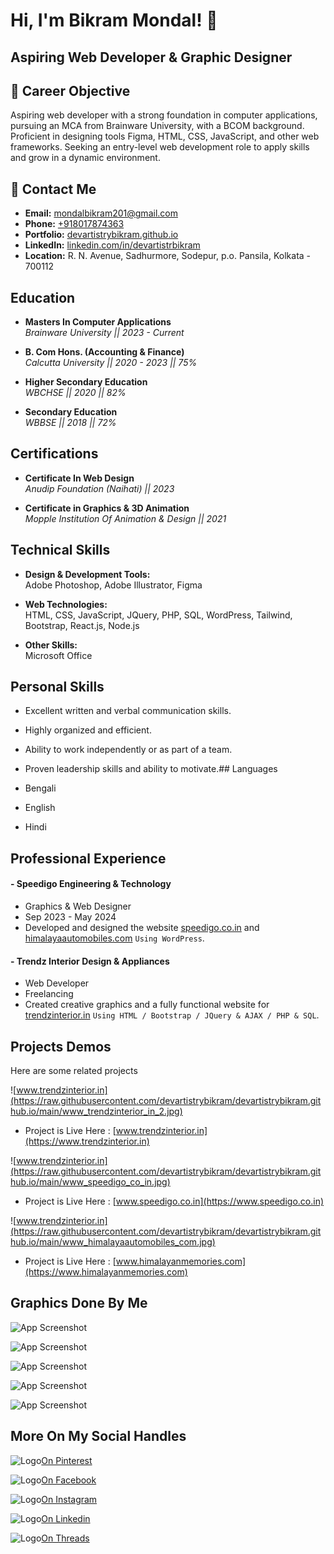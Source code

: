 
# Hi, I'm Bikram Mondal! 👋

## Aspiring Web Developer & Graphic Designer

## 🚀 Career Objective
Aspiring web developer with a strong foundation in computer applications, pursuing an MCA from Brainware University, with a BCOM background. Proficient in designing tools Figma, HTML, CSS, JavaScript, and other web frameworks. Seeking an entry-level web development role to apply skills and grow in a dynamic environment.


## 🔗 Contact Me
- **Email:** [mondalbikram201@gmail.com](mailto:mondalbikram201@gmail.com)
- **Phone:** [+918017874363](https://wa.me/+918017874363)
- **Portfolio:** [devartistrybikram.github.io](https://devartistrybikram.github.io)
- **LinkedIn:** [linkedin.com/in/devartistrbikram](https://www.linkedin.com/in/devartistrbikram)
- **Location:** R. N. Avenue, Sadhurmore, Sodepur, p.o. Pansila, Kolkata - 700112


## Education

- **Masters In Computer Applications**  
  *Brainware University  ||  2023 - Current*

- **B. Com Hons. (Accounting & Finance)**  
  *Calcutta University  || 2020 - 2023  || 75%*

- **Higher Secondary Education**  
  *WBCHSE  ||  2020  ||  82%*

- **Secondary Education**  
  *WBBSE  ||  2018  ||  72%*

## Certifications

- **Certificate In Web Design**  
  *Anudip Foundation (Naihati)  ||  2023*

- **Certificate in Graphics & 3D Animation**  
  *Mopple Institution Of Animation & Design  ||  2021*

## Technical Skills

- **Design & Development Tools:**  
  Adobe Photoshop, Adobe Illustrator, Figma

- **Web Technologies:**  
  HTML, CSS, JavaScript, JQuery, PHP, SQL, WordPress, Tailwind, Bootstrap, React.js, Node.js

- **Other Skills:**  
  Microsoft Office

## Personal Skills

- Excellent written and verbal communication skills.
- Highly organized and efficient.
- Ability to work independently or as part of a team.
- Proven leadership skills and ability to motivate.## Languages

- Bengali
- English
- Hindi

## Professional Experience

#### - Speedigo Engineering & Technology
- Graphics & Web Designer  
- Sep 2023 - May 2024  
- Developed and designed the website [speedigo.co.in](https://speedigo.co.in) and [himalayaautomobiles.com](https://himalayaautomobiles.com) `Using WordPress`.

#### - Trendz Interior Design & Appliances
- Web Developer  
- Freelancing  
- Created creative graphics and a fully functional website for [trendzinterior.in](https://trendzinterior.in) `Using HTML / Bootstrap / JQuery & AJAX / PHP & SQL`.

## Projects Demos

Here are some related projects

![www.trendzinterior.in](https://raw.githubusercontent.com/devartistrybikram/devartistrybikram.github.io/main/www_trendzinterior_in_2.jpg)
- Project is Live Here : [www.trendzinterior.in](https://www.trendzinterior.in)

![www.trendzinterior.in](https://raw.githubusercontent.com/devartistrybikram/devartistrybikram.github.io/main/www_speedigo_co_in.jpg)
- Project is Live Here : [www.speedigo.co.in](https://www.speedigo.co.in)

![www.trendzinterior.in](https://raw.githubusercontent.com/devartistrybikram/devartistrybikram.github.io/main/www_himalayaautomobiles_com.jpg)
- Project is Live Here : [www.himalayanmemories.com](https://www.himalayanmemories.com)


## Graphics Done By Me

![App Screenshot](https://raw.githubusercontent.com/devartistrybikram/devartistrybikram.github.io/main/Brochure_Speedigo_5.jpg)

![App Screenshot](https://raw.githubusercontent.com/devartistrybikram/devartistrybikram.github.io/main/Bochure_Himalaya_2.jpg)

![App Screenshot](https://raw.githubusercontent.com/devartistrybikram/devartistrybikram.github.io/main/Brochure_Trendz_2.jpg)

![App Screenshot](https://raw.githubusercontent.com/devartistrybikram/devartistrybikram.github.io/main/Business_Card_Speedigo_1.jpg)

![App Screenshot](https://raw.githubusercontent.com/devartistrybikram/devartistrybikram.github.io/main/Business_Card_Trendz_2.jpg)

## More On My Social Handles

![Logo](https://raw.githubusercontent.com/devartistrybikram/devartistrybikram.github.io/main/pinte.png)[On Pinterest](https://www.pinterest.com/devartistrybikram)

![Logo](https://raw.githubusercontent.com/devartistrybikram/devartistrybikram.github.io/main/fb.png)[On Facebook](https://www.facebook.com/devartistrybikram)

![Logo](https://raw.githubusercontent.com/devartistrybikram/devartistrybikram.github.io/main/insta.png)[On Instagram](https://www.instagram.com/devartistrybikram)

![Logo](https://raw.githubusercontent.com/devartistrybikram/devartistrybikram.github.io/main/linked.png)[On Linkedin](https://www.linkedin.com/in/devartistrybikram)

![Logo](https://raw.githubusercontent.com/devartistrybikram/devartistrybikram.github.io/main/thread.png)[On Threads](https://www.threads.net/devartistrybikram)

